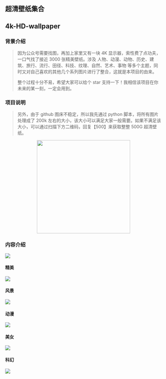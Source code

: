 ## 超清壁纸集合
## 4k-HD-wallpaper

### 背景介绍
> 因为公众号需要找图，再加上家里又有一块 4K 显示器，索性费了点功夫，一口气找了接近 3000 张精美壁纸。涉及 人物、动漫、动物、历史、建筑、旅行、流行、田径、科技、纹理、自然、艺术、事物 等多个主题，同时又对自己喜欢的其他几个系列图片进行了整合，这就是本项目的由来。
>
> 整个过程十分不易，希望大家可以给个 star 支持一下！我相信该项目在你未来的某一刻，一定会用到。

### 项目说明
> 另外，由于 github 图床不稳定，所以我先通过 python 脚本，将所有图片处理成了 200k 左右的大小，该大小可以满足大家一般需要。如果不满足该大小，可以通过扫描下方二维码，回复【500】来获取整整 500G 超清壁纸。

<div align="center">
    <img src="https://www.geekxh.com/code.jpg" width="300px">
</div>


### 内容介绍

<img src="https://www.geekxh.com/w1.png">

#### 精美

<img src="https://www.geekxh.com/w2.png">

#### 风景

<img src="https://www.geekxh.com/w3.png">

#### 动漫

<img src="https://www.geekxh.com/w4.png">

#### 美女

<img src="https://www.geekxh.com/w5.png">

#### 科幻

<img src="https://www.geekxh.com/w6.png">